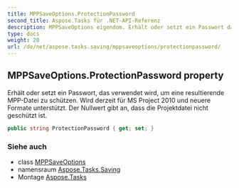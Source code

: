 ```yaml
---
title: MPPSaveOptions.ProtectionPassword
second_title: Aspose.Tasks für .NET-API-Referenz
description: MPPSaveOptions eigendom. Erhält oder setzt ein Passwort das verwendet wird um eine resultierende MPPDatei zu schützen. Wird derzeit für MS Project 2010 und neuere Formate unterstützt. Der Nullwert gibt an dass die Projektdatei nicht geschützt ist.
type: docs
weight: 20
url: /de/net/aspose.tasks.saving/mppsaveoptions/protectionpassword/
---
```

## MPPSaveOptions.ProtectionPassword property

Erhält oder setzt ein Passwort, das verwendet wird, um eine resultierende MPP-Datei zu schützen. Wird derzeit für MS Project 2010 und neuere Formate unterstützt. Der Nullwert gibt an, dass die Projektdatei nicht geschützt ist.

```csharp
public string ProtectionPassword { get; set; }
```

### Siehe auch

* class [MPPSaveOptions](../)
* namensraum [Aspose.Tasks.Saving](../../mppsaveoptions/)
* Montage [Aspose.Tasks](../../../)


